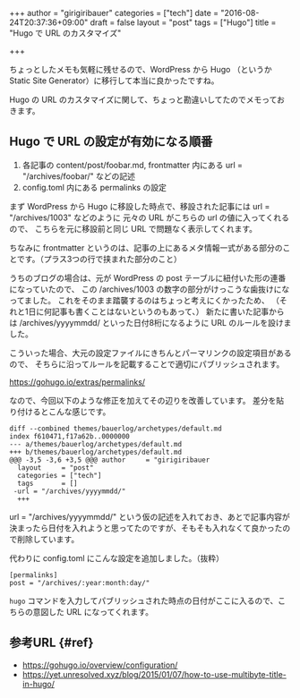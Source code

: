 +++
author = "girigiribauer"
categories = ["tech"]
date = "2016-08-24T20:37:36+09:00"
draft = false
layout = "post"
tags = ["Hugo"]
title = "Hugo で URL のカスタマイズ"

+++

ちょっとしたメモも気軽に残せるので、WordPress から Hugo （というか Static Site Generator）に移行して本当に良かったですね。

Hugo の URL のカスタマイズに関して、ちょっと勘違いしてたのでメモっておきます。



## Hugo で URL の設定が有効になる順番

1. 各記事の content/post/foobar.md, frontmatter 内にある url = "/archives/foobar/" などの記述
2. config.toml 内にある permalinks の設定

まず WordPress から Hugo に移設した時点で、移設された記事には url = "/archives/1003" などのように
元々の URL がこちらの url の値に入ってくれるので、
こちらを元に移設前と同じ URL で問題なく表示してくれます。

ちなみに frontmatter というのは、記事の上にあるメタ情報一式がある部分のことです。（プラス3つの行で挟まれた部分のこと）

うちのブログの場合は、元が WordPress の post テーブルに紐付いた形の連番になっていたので、
この /archives/1003 の数字の部分がけっこうな歯抜けになってました。
これをそのまま踏襲するのはちょっと考えにくかったため、
（それと1日に何記事も書くことはないというのもあって、）
新たに書いた記事からは /archives/yyyymmdd/ といった日付8桁になるように URL のルールを設けました。

こういった場合、大元の設定ファイルにきちんとパーマリンクの設定項目があるので、
そちらに沿ってルールを記載することで適切にパブリッシュされます。

<https://gohugo.io/extras/permalinks/>

なので、今回以下のような修正を加えてその辺りを改善しています。
差分を貼り付けるとこんな感じです。

    diff --combined themes/bauerlog/archetypes/default.md
    index f610471,f17a62b..0000000
    --- a/themes/bauerlog/archetypes/default.md
    +++ b/themes/bauerlog/archetypes/default.md
    @@@ -3,5 -3,6 +3,5 @@@ author     = "girigiribauer
      layout     = "post"
      categories = ["tech"]
      tags       = []
     -url = "/archives/yyyymmdd/"
      +++

url = "/archives/yyyymmdd/" という仮の記述を入れておき、あとで記事内容が決まったら日付を入れようと思ってたのですが、そもそも入れなくて良かったので削除しています。

代わりに config.toml にこんな設定を追加しました。（抜粋）

    [permalinks]
    post = "/archives/:year:month:day/"

`hugo` コマンドを入力してパブリッシュされた時点の日付がここに入るので、こちらの意図した URL になってくれます。



## 参考URL {#ref}

* <https://gohugo.io/overview/configuration/>
* <https://yet.unresolved.xyz/blog/2015/01/07/how-to-use-multibyte-title-in-hugo/>
